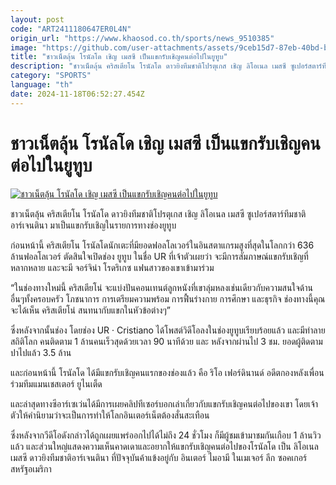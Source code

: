 ```yaml
---
layout: post
code: "ART2411180647ER0L4N"
origin_url: "https://www.khaosod.co.th/sports/news_9510385"
image: "https://github.com/user-attachments/assets/9ceb15d7-87eb-40bd-b427-3b2811e0cbc3"
title: "ชาวเน็ตลุ้น โรนัลโด เชิญ เมสซี เป็นแขกรับเชิญคนต่อไปในยูทูบ"
description: "ชาวเน็ตลุ้น คริสเตียโน โรนัลโด ดาวยิงทีมชาติโปรตุเกส เชิญ ลิโอเนล เมสซี ซูเปอร์สตาร์ทีมชาติอาร์เจนตินา มาเป็นแขกรับเชิญในรายการทางช่องยูทูบ"
category: "SPORTS"
language: "th"
date: 2024-11-18T06:52:27.454Z
---
```


# ชาวเน็ตลุ้น โรนัลโด เชิญ เมสซี เป็นแขกรับเชิญคนต่อไปในยูทูบ

[![ชาวเน็ตลุ้น โรนัลโด เชิญ เมสซี เป็นแขกรับเชิญคนต่อไปในยูทูบ](https://www.khaosod.co.th/wpapp/uploads/2024/11/ronaldo.jpg "ชาวเน็ตลุ้น โรนัลโด เชิญ เมสซี เป็นแขกรับเชิญคนต่อไปในยูทูบ")](https://www.khaosod.co.th/wpapp/uploads/2024/11/ronaldo.jpg)

ชาวเน็ตลุ้น คริสเตียโน โรนัลโด ดาวยิงทีมชาติโปรตุเกส เชิญ ลิโอเนล เมสซี ซูเปอร์สตาร์ทีมชาติอาร์เจนตินา มาเป็นแขกรับเชิญในรายการทางช่องยูทูบ

ก่อนหน้านี้ คริสเตียโน โรนัลโดนักเตะที่มียอดฟอลโลเวอร์ในอินสตาแกรมสูงที่สุดในโลกกว่า 636 ล้านฟอลโลเวอร์ ตัดสินใจเปิดช่อง ยูทูบ ในชื่อ UR ที่เจ้าตัวเผยว่า จะมีการสัมภาษณ์แขกรับเชิญที่หลากหลาย และจะมี จอร์จิน่า โรดริเกซ แฟนสาวของเขาเข้ามาร่วม

“ในช่องทางใหม่นี้ คริสเตียโน่ จะแบ่งปันคอนเทนต์ลูกหนังที่เขาลุ่มหลงเช่นเดียวกับความสนใจด้านอื่นๆทั้งครอบครัว โภชนาการ การเตรียมความพร้อม การฟื้นร่างกาย การศึกษา และธุรกิจ ช่องทางนี้คุณจะได้เห็น คริสเตียโน่ สนทนากับแขกในหัวข้อต่างๆ”

ซึ่งหลังจากนั้นช่อง โดยช่อง UR · Cristiano ได้โพสต์วิดีโอลงในช่องยูทูบเรียบร้อยแล้ว และมีทำลายสถิติโลก คนติดตาม 1 ล้านคนเร็วสุดด้วยเวลา 90 นาทีด้วย และ หลังจากผ่านไป 3 ชม. ยอดผู้ติดตามปาไปแล้ว 3.5 ล้าน

และก่อนหน้านี้ โรนัลโด ได้มีแขกรับเชิญคนแรกของช่องแล้ว คือ ริโอ เฟอร์ดินานด์ อดีตกองหลังเพื่อนร่วมทีมแมนเชสเตอร์ ยูไนเต็ด

และล่าสุดทางซีอาร์เซเว่นได้มีการเผยคลิปทีเซอร์บอกเล่าเกี่ยวกับแขกรับเชิญคนต่อไปของเขา โดยเจ้าตัวให้คำนิยามว่าจะเป็นการทำให้โลกอินเตอร์เน็ตต้องสั่นสะเทือน

ซึ่งหลังจากวีดีโอดังกล่าวได้ถูกเผยแพร่ออกไปได้ไม่ถึง 24 ชั่วโมง ก็มีผู้ชมเข้ามาชมกันเกือบ 1 ล้านวิวแล้ว และส่วนใหญ่แสดงความเห็นคาดเดาและอยากให้แขกรับเชิญคนต่อไปของโรนัลโด เป็น ลิโอเนล เมสซี ดาวยิงทีมชาติอาร์เจนตินา ที่ปัจจุบันค้าแข้งอยู่กับ อินเตอร์ ไมอามี ในเมเจอร์ ลีก ซอคเกอร์ สหรัฐอเมริกา